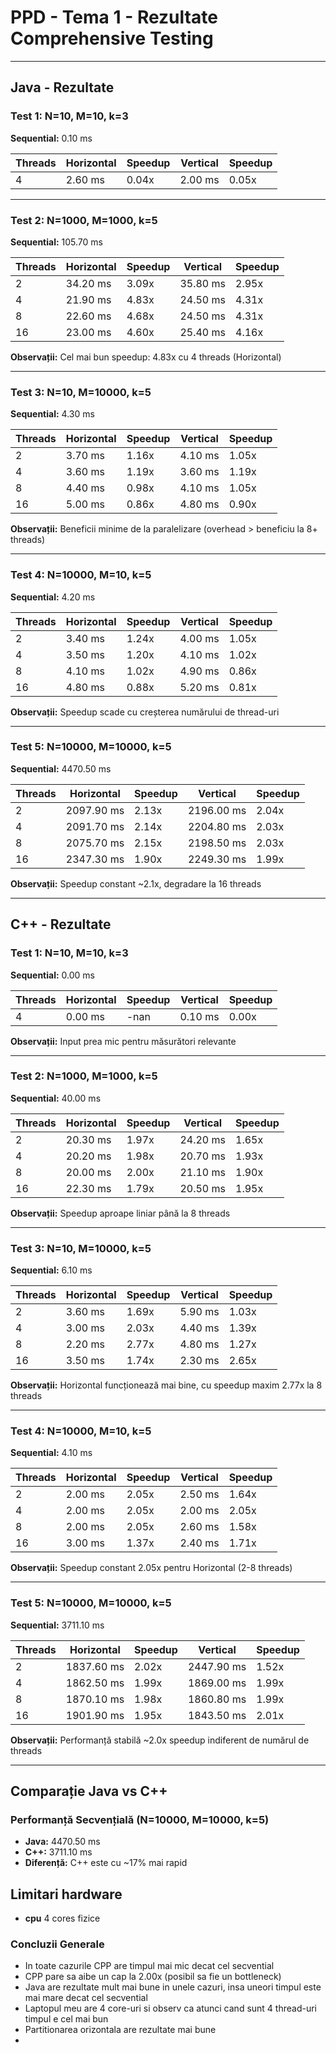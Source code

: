 # PPD - Tema 1 - Rezultate Comprehensive Testing
---

## Java - Rezultate

### Test 1: N=10, M=10, k=3
**Sequential:** 0.10 ms

| Threads | Horizontal | Speedup | Vertical | Speedup |
|---------|------------|---------|----------|---------|
| 4 | 2.60 ms | 0.04x | 2.00 ms | 0.05x |

---

### Test 2: N=1000, M=1000, k=5
**Sequential:** 105.70 ms

| Threads | Horizontal | Speedup | Vertical | Speedup |
|---------|------------|---------|----------|---------|
| 2 | 34.20 ms | 3.09x | 35.80 ms | 2.95x |
| 4 | 21.90 ms | 4.83x | 24.50 ms | 4.31x |
| 8 | 22.60 ms | 4.68x | 24.50 ms | 4.31x |
| 16 | 23.00 ms | 4.60x | 25.40 ms | 4.16x |

**Observații:** Cel mai bun speedup: 4.83x cu 4 threads (Horizontal)

---

### Test 3: N=10, M=10000, k=5
**Sequential:** 4.30 ms

| Threads | Horizontal | Speedup | Vertical | Speedup |
|---------|------------|---------|----------|---------|
| 2 | 3.70 ms | 1.16x | 4.10 ms | 1.05x |
| 4 | 3.60 ms | 1.19x | 3.60 ms | 1.19x |
| 8 | 4.40 ms | 0.98x | 4.10 ms | 1.05x |
| 16 | 5.00 ms | 0.86x | 4.80 ms | 0.90x |

**Observații:** Beneficii minime de la paralelizare (overhead > beneficiu la 8+ threads)

---

### Test 4: N=10000, M=10, k=5
**Sequential:** 4.20 ms

| Threads | Horizontal | Speedup | Vertical | Speedup |
|---------|------------|---------|----------|---------|
| 2 | 3.40 ms | 1.24x | 4.00 ms | 1.05x |
| 4 | 3.50 ms | 1.20x | 4.10 ms | 1.02x |
| 8 | 4.10 ms | 1.02x | 4.90 ms | 0.86x |
| 16 | 4.80 ms | 0.88x | 5.20 ms | 0.81x |

**Observații:** Speedup scade cu creșterea numărului de thread-uri

---

### Test 5: N=10000, M=10000, k=5
**Sequential:** 4470.50 ms

| Threads | Horizontal | Speedup | Vertical | Speedup |
|---------|------------|---------|----------|---------|
| 2 | 2097.90 ms | 2.13x | 2196.00 ms | 2.04x |
| 4 | 2091.70 ms | 2.14x | 2204.80 ms | 2.03x |
| 8 | 2075.70 ms | 2.15x | 2198.50 ms | 2.03x |
| 16 | 2347.30 ms | 1.90x | 2249.30 ms | 1.99x |

**Observații:** Speedup constant ~2.1x, degradare la 16 threads

---

## C++ - Rezultate

### Test 1: N=10, M=10, k=3
**Sequential:** 0.00 ms

| Threads | Horizontal | Speedup | Vertical | Speedup |
|---------|------------|---------|----------|---------|
| 4 | 0.00 ms | -nan | 0.10 ms | 0.00x |

**Observații:** Input prea mic pentru măsurători relevante

---

### Test 2: N=1000, M=1000, k=5
**Sequential:** 40.00 ms

| Threads | Horizontal | Speedup | Vertical | Speedup |
|---------|------------|---------|----------|---------|
| 2 | 20.30 ms | 1.97x | 24.20 ms | 1.65x |
| 4 | 20.20 ms | 1.98x | 20.70 ms | 1.93x |
| 8 | 20.00 ms | 2.00x | 21.10 ms | 1.90x |
| 16 | 22.30 ms | 1.79x | 20.50 ms | 1.95x |

**Observații:** Speedup aproape liniar până la 8 threads

---

### Test 3: N=10, M=10000, k=5
**Sequential:** 6.10 ms

| Threads | Horizontal | Speedup | Vertical | Speedup |
|---------|------------|---------|----------|---------|
| 2 | 3.60 ms | 1.69x | 5.90 ms | 1.03x |
| 4 | 3.00 ms | 2.03x | 4.40 ms | 1.39x |
| 8 | 2.20 ms | 2.77x | 4.80 ms | 1.27x |
| 16 | 3.50 ms | 1.74x | 2.30 ms | 2.65x |

**Observații:** Horizontal funcționează mai bine, cu speedup maxim 2.77x la 8 threads

---

### Test 4: N=10000, M=10, k=5
**Sequential:** 4.10 ms

| Threads | Horizontal | Speedup | Vertical | Speedup |
|---------|------------|---------|----------|---------|
| 2 | 2.00 ms | 2.05x | 2.50 ms | 1.64x |
| 4 | 2.00 ms | 2.05x | 2.00 ms | 2.05x |
| 8 | 2.00 ms | 2.05x | 2.60 ms | 1.58x |
| 16 | 3.00 ms | 1.37x | 2.40 ms | 1.71x |

**Observații:** Speedup constant 2.05x pentru Horizontal (2-8 threads)

---

### Test 5: N=10000, M=10000, k=5
**Sequential:** 3711.10 ms

| Threads | Horizontal | Speedup | Vertical | Speedup |
|---------|------------|---------|----------|---------|
| 2 | 1837.60 ms | 2.02x | 2447.90 ms | 1.52x |
| 4 | 1862.50 ms | 1.99x | 1869.00 ms | 1.99x |
| 8 | 1870.10 ms | 1.98x | 1860.80 ms | 1.99x |
| 16 | 1901.90 ms | 1.95x | 1843.50 ms | 2.01x |

**Observații:** Performanță stabilă ~2.0x speedup indiferent de numărul de threads

---

## Comparație Java vs C++

### Performanță Secvențială (N=10000, M=10000, k=5)
- **Java:** 4470.50 ms
- **C++:** 3711.10 ms
- **Diferență:** C++ este cu ~17% mai rapid

## Limitari hardware

- **cpu** 4 cores fizice


### Concluzii Generale

- In toate cazurile CPP are timpul mai mic decat cel secvential
- CPP pare sa aibe un cap la 2.00x (posibil sa fie un bottleneck)
- Java are rezultate mult mai bune in unele cazuri, insa uneori timpul este mai mare decat cel secvential
- Laptopul meu are 4 core-uri si observ ca atunci cand sunt 4 thread-uri timpul e cel mai bun
- Partitionarea orizontala are rezultate mai bune
- 